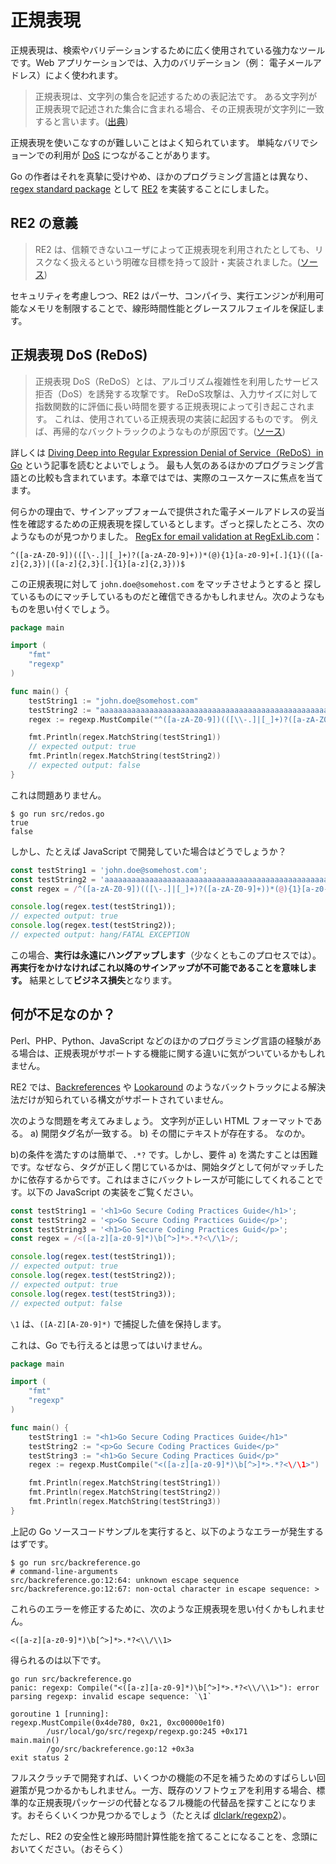 正規表現
===================

正規表現は、検索やバリデーションするために広く使用されている強力なツールです。Web アプリケーションでは、入力のバリデーション（例： 電子メールアドレス）によく使われます。

> 正規表現は、文字列の集合を記述するための表記法です。
> ある文字列が正規表現で記述された集合に含まれる場合、その正規表現が文字列に一致すると言います。([出典][1])

正規表現を使いこなすのが難しいことはよく知られています。
単純なバリでショーンでの利用が [DoS][2] につながることがあります。

Go の作者はそれを真摯に受けやめ、ほかのプログラミング言語とは異なり、[regex standard package][4] として [RE2][3] を実装することにしました。

## RE2 の意義

> RE2 は、信頼できないユーザによって正規表現を利用されたとしても、リスクなく扱えるという明確な目標を持って設計・実装されました。([ソース][10])

セキュリティを考慮しつつ、RE2 はパーサ、コンパイラ、実行エンジンが利用可能なメモリを制限することで、線形時間性能とグレースフルフェイルを保証します。

## 正規表現 DoS (ReDoS)

> 正規表現 DoS（ReDoS）とは、アルゴリズム複雑性を利用したサービス拒否（DoS）を誘発する攻撃です。
> ReDoS攻撃は、入力サイズに対して指数関数的に評価に長い時間を要する正規表現によって引き起こされます。
> これは、使用されている正規表現の実装に起因するものです。
> 例えば、再帰的なバックトラックのようなものが原因です。([ソース][8])

詳しくは [Diving Deep into Regular Expression Denial of Service（ReDoS）in Go][8] という記事を読むとよいでしょう。
最も人気のあるほかのプログラミング言語との比較も含まれています。本章ではでは、実際のユースケースに焦点を当てます。

何らかの理由で、サインアップフォームで提供された電子メールアドレスの妥当性を確認するための正規表現を探しているとします。ざっと探したところ、次のようなものが見つかりました。
[RegEx for email validation at RegExLib.com][9]：

```
^([a-zA-Z0-9])(([\-.]|[_]+)?([a-zA-Z0-9]+))*(@){1}[a-z0-9]+[.]{1}(([a-z]{2,3})|([a-z]{2,3}[.]{1}[a-z]{2,3}))$
```

この正規表現に対して `john.doe@somehost.com` をマッチさせようとすると
探しているものにマッチしているものだと確信できるかもしれません。次のようなもものを思い付くでしょう。

```go
package main

import (
    "fmt"
    "regexp"
)

func main() {
    testString1 := "john.doe@somehost.com"
    testString2 := "aaaaaaaaaaaaaaaaaaaaaaaaaaaaaaaaaaaaaaaaaaaaaaaaaaaaaaaa!"
    regex := regexp.MustCompile("^([a-zA-Z0-9])(([\\-.]|[_]+)?([a-zA-Z0-9]+))*(@){1}[a-z0-9]+[.]{1}(([a-z]{2,3})|([a-z]{2,3}[.]{1}[a-z]{2,3}))$")

    fmt.Println(regex.MatchString(testString1))
    // expected output: true
    fmt.Println(regex.MatchString(testString2))
    // expected output: false
}
```

これは問題ありません。

```
$ go run src/redos.go
true
false
```

しかし、たとえば JavaScript で開発していた場合はどうでしょうか？


```JavaScript
const testString1 = 'john.doe@somehost.com';
const testString2 = 'aaaaaaaaaaaaaaaaaaaaaaaaaaaaaaaaaaaaaaaaaaaaaaaaaaaaaaaa!';
const regex = /^([a-zA-Z0-9])(([\-.]|[_]+)?([a-zA-Z0-9]+))*(@){1}[a-z0-9]+[.]{1}(([a-z]{2,3})|([a-z]{2,3}[.]{1}[a-z]{2,3}))$/;

console.log(regex.test(testString1));
// expected output: true
console.log(regex.test(testString2));
// expected output: hang/FATAL EXCEPTION

```

この場合、**実行は永遠にハングアップします**（少なくともこのプロセスでは）。**再実行をかけなければこれ以降のサインアップが不可能であることを意味します。**
結果として**ビジネス損失**となります。

## 何が不足なのか？

Perl、PHP、Python、JavaScript などのほかのプログラミング言語の経験がある場合は、正規表現がサポートする機能に関する違いに気がついているかもしれません。

RE2 では、[Backreferences][5] や [Lookaround][6] のようなバックトラックによる解決法だけが知られている構文がサポートされていません。

次のような問題を考えてみましょう。
文字列が正しい HTML フォーマットである。
a) 開閉タグ名が一致する。
b) その間にテキストが存在する。
なのか。

b)の条件を満たすのは簡単で、`.*?` です。しかし、要件 a) を満たすことは困難です。なぜなら、タグが正しく閉じているかは、開始タグとして何がマッチしたかに依存するからです。これはまさにバックトレースが可能にしてくれることです。以下の JavaScript の実装をご覧ください。

```JavaScript
const testString1 = '<h1>Go Secure Coding Practices Guide</h1>';
const testString2 = '<p>Go Secure Coding Practices Guide</p>';
const testString3 = '<h1>Go Secure Coding Practices Guid</p>';
const regex = /<([a-z][a-z0-9]*)\b[^>]*>.*?<\/\1>/;

console.log(regex.test(testString1));
// expected output: true
console.log(regex.test(testString2));
// expected output: true
console.log(regex.test(testString3));
// expected output: false

```

`\1` は、`([A-Z][A-Z0-9]*)` で捕捉した値を保持します。

これは、Go でも行えるとは思ってはいけません。

```go
package main

import (
    "fmt"
    "regexp"
)

func main() {
    testString1 := "<h1>Go Secure Coding Practices Guide</h1>"
    testString2 := "<p>Go Secure Coding Practices Guide</p>"
    testString3 := "<h1>Go Secure Coding Practices Guid</p>"
    regex := regexp.MustCompile("<([a-z][a-z0-9]*)\b[^>]*>.*?<\/\1>")

    fmt.Println(regex.MatchString(testString1))
    fmt.Println(regex.MatchString(testString2))
    fmt.Println(regex.MatchString(testString3))
}

```

上記の Go ソースコードサンプルを実行すると、以下のようなエラーが発生するはずです。

```
$ go run src/backreference.go
# command-line-arguments
src/backreference.go:12:64: unknown escape sequence
src/backreference.go:12:67: non-octal character in escape sequence: >
```

これらのエラーを修正するために、次のような正規表現を思い付くかもしれません。

```
<([a-z][a-z0-9]*)\b[^>]*>.*?<\\/\\1>
```

得られるのは以下です。

```
go run src/backreference.go
panic: regexp: Compile("<([a-z][a-z0-9]*)\b[^>]*>.*?<\\/\\1>"): error parsing regexp: invalid escape sequence: `\1`

goroutine 1 [running]:
regexp.MustCompile(0x4de780, 0x21, 0xc00000e1f0)
        /usr/local/go/src/regexp/regexp.go:245 +0x171
main.main()
        /go/src/backreference.go:12 +0x3a
exit status 2
```

フルスクラッチで開発すれば、いくつかの機能の不足を補うためのすばらしい回避策が見つかるかもしれません。一方、既存のソフトウェアを利用する場合、標準的な正規表現パッケージの代替となるフル機能の代替品を探すことになります。おそらくいくつか見つかるでしょう（たとえば [dlclark/regexp2][7]）。

ただし、RE2 の安全性と線形時間計算性能を捨てることになることを、念頭においてください。（おそらく）

[1]: https://swtch.com/~rsc/regexp/regexp1.html
[2]: #regular-expression-denial-of-service-redos
[3]: https://github.com/google/re2/wiki
[4]: https://golang.org/pkg/regexp/
[5]: https://www.regular-expressions.info/backref.html
[6]: https://www.regular-expressions.info/lookaround.html
[7]: https://github.com/dlclark
[8]: https://www.checkmarx.com/2018/05/07/redos-go/
[9]: http://regexlib.com/REDetails.aspx?regexp_id=1757
[10]: https://github.com/google/re2/wiki/WhyRE2
